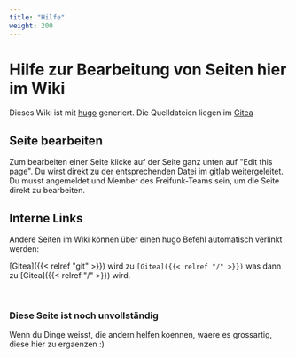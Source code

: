 ```yaml
---
title: "Hilfe"
weight: 200
---
```


# Hilfe zur Bearbeitung von Seiten hier im Wiki
Dieses Wiki ist mit [hugo](https://gohugo.io/) generiert. Die Quelldateien liegen im [Gitea](https://git.chaotikum.org/freifunk-luebeck/wiki)


## Seite bearbeiten
Zum bearbeiten einer Seite klicke auf der Seite ganz unten auf "Edit this page". Du wirst direkt zu
der entsprechenden Datei im [gitlab](https://git.chaotikum.org/freifunk-luebeck/wiki) weitergeleitet. Du musst angemeldet
und Member des Freifunk-Teams sein, um die Seite direkt zu bearbeiten.


## Interne Links
Andere Seiten im Wiki können über einen hugo Befehl automatisch verlinkt werden:


[Gitea]({{&lt; relref &quot;git&quot; &gt;}}) wird zu `[Gitea]({{< relref "/" >}})` was dann
zu [Gitea]({{< relref "/" >}}) wird.


<br>

### Diese Seite ist noch unvollständig
Wenn du Dinge weisst, die andern helfen koennen, waere es grossartig, diese hier zu ergaenzen :)
